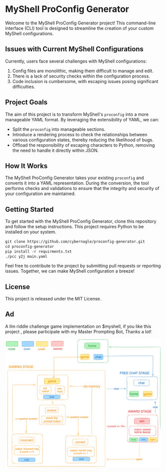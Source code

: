 # MyShell ProConfig Generator

Welcome to the MyShell ProConfig Generator project! This command-line interface (CLI) tool is designed to streamline the creation of your custom MyShell configurations.

## Issues with Current MyShell Configurations
Currently, users face several challenges with MyShell configurations:
1. Config files are monolithic, making them difficult to manage and edit.
2. There is a lack of security checks within the configuration process.
3. Code inclusion is cumbersome, with escaping issues posing significant difficulties.

## Project Goals
The aim of this project is to transform MyShell's `proconfig` into a more manageable YAML format. By leveraging the extensibility of YAML, we can:
- Split the `proconfig` into manageable sections.
- Introduce a rendering process to check the relationships between various configuration states, thereby reducing the likelihood of bugs.
- Offload the responsibility of escaping characters to Python, removing the need to handle it directly within JSON.

## How It Works
The MyShell ProConfig Generator takes your existing `proconfig` and converts it into a YAML representation. During the conversion, the tool performs checks and validations to ensure that the integrity and security of your configuration are maintained.

## Getting Started
To get started with the MyShell ProConfig Generator, clone this repository and follow the setup instructions. This project requires Python to be installed on your system.

```
git clone https://github.com/cybernagle/proconfig-generator.git
cd proconfig-generator
pip install -r requirments.txt
./pcc y2j main.yaml
```

Feel free to contribute to the project by submitting pull requests or reporting issues. Together, we can make MyShell configuration a breeze!

## License
This project is released under the MIT License.


## Ad

A llm riddle challenge game implementation on $myshell, if you like this project , please participate with my Master Prompting Bot, Thanks a lot!

![statemachine](./img/statemachine.png)
